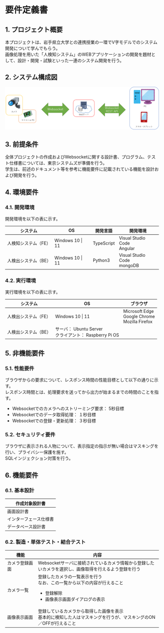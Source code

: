 # 要件定義書

## 1. プロジェクト概要

本プロジェクトは、岩手県立大学との連携授業の一環でV字モデルでのシステム開発について学んでもらう。  
画像処理を用いた「人検知システム」のWEBアプリケーションの開発を題材として、設計・開発・試験といった一連のシステム開発を行う。

## 2. システム構成図

![ネットワーク構成図](./ネットワーク構成図.png)

## 3. 前提条件

全体プロジェクトの作成およびWebsocketに関する設計書、プログラム、テスト仕様書については、東京システムズが準備を行う。  
学生は、前述のドキュメント等を参考に機能要件に記載されている機能を設計および開発を行う。

## 4. 環境要件

### 4.1. 開発環境

開発環境を以下の表に示す。
<table>
    <thead>
        <tr style="border-bottom: 1px solid black;">
            <th style="text-align: center;">システム</th>
            <th style="text-align: center;">OS</th>
            <th style="text-align: center;">開発言語</th>
            <th style="text-align: center;">開発環境</th>
        </tr>
    </thead>
    <tbody>
        <tr>
            <td>人検知システム（FE）</td>
            <td>Windows 10 | 11</td>
            <td>TypeScript</td>
            <td>
                Visual Studio Code<br>
                Angular
            </td>
        </tr>
        <tr>
            <td>人検出システム（BE）</td>
            <td>Windows 10 | 11</td>
            <td>Python3</td>
            <td>
                Visual Studio Code<br>
                mongoDB
            </td>
        </tr>
    </tbody>
</table>

### 4.2. 実行環境

実行環境を以下の表に示す。
<table>
    <thead>
        <tr style="border-bottom: 1px solid black;">
            <th style="text-align: center;">システム</th>
            <th style="text-align: center;">OS</th>
            <th style="text-align: center;">ブラウザ</th>
        </tr>
    </thead>
    <tbody>
        <tr>
            <td>人検出システム（FE）</td>
            <td>Windows 10 | 11</td>
            <td>
                Microsoft Edge<br>
                Google Chrome<br>
                Mozilla Firefox
            </td>
        </tr>
        <tr>
            <td>人検出システム（BE）</td>
            <td>
                サーバ： Ubuntu Server <br>
                クライアント： Raspberry Pi OS
            </td>
            <td></td>
        </tr>
    </tbody>
</table>

## 5. 非機能要件

### 5.1. 性能要件

ブラウザからの要求について、レスポンス時間の性能目標として以下の通りに示す。  
レスポンス時間とは、処理要求を送ってから出力が始まるまでの時間のことを指す。

* Websocketでのカメラへのストリーミング要求： 5秒目標
* Websocketでのデータ取得処理： １秒目標
* Websocketでの登録・更新処理： ３秒目標  

### 5.2. セキュリティ要件

ブラウザに表示される人物について、表示指定の指示が無い場合はマスキングを行い、プライバシー保護を施す。  
SQLインジェクション対策を行う。

## 6. 機能要件

### 6.1. 基本設計

<table>
    <thead>
        <tr style="border-bottom: 1px solid black;">
            <th style="text-align: center;">作成対象設計書</th>
        </tr>
    </thead>
    <tbody>
        <tr><td>画面設計書</td></tr>
        <tr><td>インターフェース仕様書</td></tr>
        <tr><td>データベース設計書</td></tr>
    </tbody>
</table>

### 6.2. 製造・単体テスト・結合テスト

<table>
    <thead>
        <tr style="border-bottom: 1px solid black;">
            <th style="width: 20%; text-align: center;">機能</th>
            <th style="text-align: center;">内容</th>
        </tr>
    </thead>
    <tbody>
        <tr>
            <td>カメラ登録画面</td>
            <td>
                Websocketサーバに接続されているカメラ情報から登録したいカメラを選択し、画像取得を行えるよう登録を行う
            </td>
        </tr>
        <tr>
            <td>カメラ一覧</td>
            <td>
                登録したカメラの一覧表示を行う<br>
                なお、この一覧から以下の内容が行えること
                <ul>
                    <li>登録解除</li>
                    <li>画像表示画面ダイアログの表示</li>
                </ul>
            </td>
        </tr>
        <tr>
            <td>画像表示画面</td>
            <td>
                登録しているカメラから取得した画像を表示<br>
                基本的に検知した人はマスキングを行うが、マスキングのON／OFFが行えること
            </td>
        </tr>
    </tbody>
</table>
